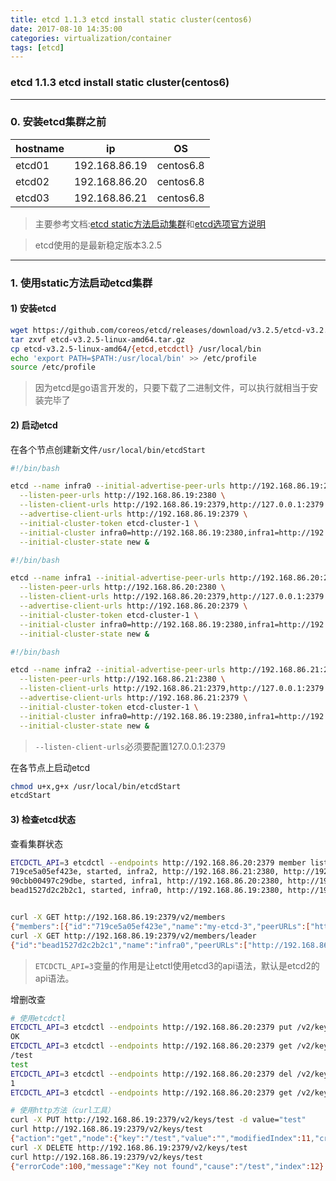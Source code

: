```yaml
---
title: etcd 1.1.3 etcd install static cluster(centos6)
date: 2017-08-10 14:35:00
categories: virtualization/container
tags: [etcd]
---
```

### etcd 1.1.3 etcd install static cluster(centos6)

---

### 0. 安装etcd集群之前
hostname|ip|OS
---|---|---
etcd01|192.168.86.19|centos6.8
etcd02|192.168.86.20|centos6.8
etcd03|192.168.86.21|centos6.8

> 主要参考文档:[etcd static方法启动集群](https://github.com/coreos/etcd/blob/master/Documentation/op-guide/clustering.md#static)和[etcd选项官方说明](https://github.com/coreos/etcd/blob/master/Documentation/op-guide/configuration.md)

> etcd使用的是最新稳定版本3.2.5

---

### 1. 使用static方法启动etcd集群
#### 1) 安装etcd
``` bash
wget https://github.com/coreos/etcd/releases/download/v3.2.5/etcd-v3.2.5-linux-amd64.tar.gz
tar zxvf etcd-v3.2.5-linux-amd64.tar.gz
cp etcd-v3.2.5-linux-amd64/{etcd,etcdctl} /usr/local/bin
echo 'export PATH=$PATH:/usr/local/bin' >> /etc/profile
source /etc/profile
```

> 因为etcd是go语言开发的，只要下载了二进制文件，可以执行就相当于安装完毕了

#### 2) 启动etcd
在各个节点创建新文件`/usr/local/bin/etcdStart`
``` bash
#!/bin/bash

etcd --name infra0 --initial-advertise-peer-urls http://192.168.86.19:2380 \
  --listen-peer-urls http://192.168.86.19:2380 \
  --listen-client-urls http://192.168.86.19:2379,http://127.0.0.1:2379 \
  --advertise-client-urls http://192.168.86.19:2379 \
  --initial-cluster-token etcd-cluster-1 \
  --initial-cluster infra0=http://192.168.86.19:2380,infra1=http://192.168.86.20:2380,infra2=http://192.168.86.21:2380 \
  --initial-cluster-state new &
```  

``` bash
#!/bin/bash

etcd --name infra1 --initial-advertise-peer-urls http://192.168.86.20:2380 \
  --listen-peer-urls http://192.168.86.20:2380 \
  --listen-client-urls http://192.168.86.20:2379,http://127.0.0.1:2379 \
  --advertise-client-urls http://192.168.86.20:2379 \
  --initial-cluster-token etcd-cluster-1 \
  --initial-cluster infra0=http://192.168.86.19:2380,infra1=http://192.168.86.20:2380,infra2=http://192.168.86.21:2380 \
  --initial-cluster-state new &
```

``` bash
#!/bin/bash

etcd --name infra2 --initial-advertise-peer-urls http://192.168.86.21:2380 \
  --listen-peer-urls http://192.168.86.21:2380 \
  --listen-client-urls http://192.168.86.21:2379,http://127.0.0.1:2379 \
  --advertise-client-urls http://192.168.86.21:2379 \
  --initial-cluster-token etcd-cluster-1 \
  --initial-cluster infra0=http://192.168.86.19:2380,infra1=http://192.168.86.20:2380,infra2=http://192.168.86.21:2380 \
  --initial-cluster-state new &
```
> `--listen-client-urls`必须要配置127.0.0.1:2379

在各节点上启动etcd
``` bash
chmod u+x,g+x /usr/local/bin/etcdStart
etcdStart
```

#### 3) 检查etcd状态
查看集群状态
``` bash
ETCDCTL_API=3 etcdctl --endpoints http://192.168.86.20:2379 member list
719ce5a05ef423e, started, infra2, http://192.168.86.21:2380, http://192.168.86.21:2379
90cbb00497c29dbe, started, infra1, http://192.168.86.20:2380, http://192.168.86.20:2379
bead1527d2c2b2c1, started, infra0, http://192.168.86.19:2380, http://192.168.86.19:2379


curl -X GET http://192.168.86.19:2379/v2/members
{"members":[{"id":"719ce5a05ef423e","name":"my-etcd-3","peerURLs":["http://192.168.86.21:2380"],"clientURLs":["http://192.168.86.21:2379"]},{"id":"90cbb00497c29dbe","name":"my-etcd-2","peerURLs":["http://192.168.86.20:2380"],"clientURLs":["http://192.168.86.20:2379"]},{"id":"bead1527d2c2b2c1","name":"my-etcd-1","peerURLs":["http://192.168.86.19:2380"],"clientURLs":["http://192.168.86.19:2379"]}]}
curl -X GET http://192.168.86.19:2379/v2/members/leader
{"id":"bead1527d2c2b2c1","name":"infra0","peerURLs":["http://192.168.86.19:2380"],"clientURLs":["http://192.168.86.19:2379"]}
```
> `ETCDCTL_API=3`变量的作用是让etctl使用etcd3的api语法，默认是etcd2的api语法。

增删改查
``` bash
# 使用etcdctl
ETCDCTL_API=3 etcdctl --endpoints http://192.168.86.20:2379 put /v2/keys/test test
OK
ETCDCTL_API=3 etcdctl --endpoints http://192.168.86.20:2379 get /v2/keys/test
/test
test
ETCDCTL_API=3 etcdctl --endpoints http://192.168.86.20:2379 del /v2/keys/test
1
ETCDCTL_API=3 etcdctl --endpoints http://192.168.86.20:2379 get /v2/keys/test

# 使用http方法（curl工具）
curl -X PUT http://192.168.86.19:2379/v2/keys/test -d value="test"
curl http://192.168.86.19:2379/v2/keys/test
{"action":"get","node":{"key":"/test","value":"","modifiedIndex":11,"createdIndex":11}}
curl -X DELETE http://192.168.86.19:2379/v2/keys/test
curl http://192.168.86.19:2379/v2/keys/test
{"errorCode":100,"message":"Key not found","cause":"/test","index":12}
```
